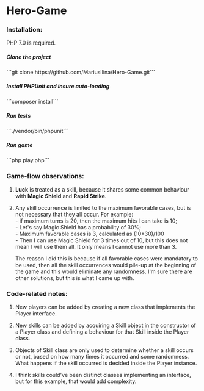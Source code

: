 # Hero-Game

<h3>Installation:</h3>
PHP 7.0 is required.
<h5>Clone the project</h5>
```git clone https://github.com/MariusIlina/Hero-Game.git```
<h5>Install PHPUnit and insure auto-loading</h5>
```composer install```
<h5>Run tests</h5>
```./vendor/bin/phpunit```
<h5>Run game</h5>
```php play.php```

<h3>Game-flow observations:</h3>

1. **Luck** is treated as a skill, because it shares some common behaviour with **Magic Shield** and **Rapid Strike**.
2. Any skill occurrence is limited to the maximum favorable cases, but is not necessary that they all occur. For example:
    <br>- if maximum turns is 20, then the maximum hits I can take is 10;
    <br>- Let's say Magic Shield has a probability of 30%;
    <br>- Maximum favorable cases is 3, calculated as (10*30)/100
    <br>- Then I can use Magic Shield for 3 times out of 10, but this does not mean I will use them all. It only means I cannot use more than 3.
    
    The reason I did this is because if all favorable cases were mandatory to be used, then all the skill occurrences would pile-up at the beginning of the game and this would eliminate any randomness. I'm sure there are other solutions, but this is what I came up with.
   
<h3>Code-related notes:</h3>

1. New players can be added by creating a new class that implements the Player interface.

2. New skills can be added by acquiring a Skill object in the constructor of a Player class and defining a behaviour for that Skill inside the Player class.

3. Objects of Skill class are only used to determine whether a skill occurs or not, based on how many times it occurred and some randomness. What happens if the skill occurred is decided inside the Player instance. 

4. I think skills could've been distinct classes implementing an interface, but for this example, that would add complexity.

